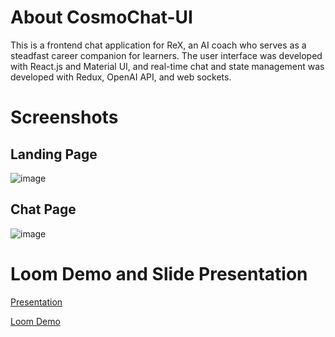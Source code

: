# About CosmoChat-UI 
This is a frontend chat application for ReX, an AI coach who serves as a steadfast career companion for learners. The user interface was developed with React.js and Material UI, and real-time chat and state management was developed with Redux, OpenAI API, and web sockets. 

# Screenshots 
## Landing Page
![image](https://github.com/user-attachments/assets/233e6ca1-ed7a-4b94-946f-32051669f650)

## Chat Page
![image](https://github.com/user-attachments/assets/49dcc3f7-5ff9-4314-968b-88b1f2045293)

# Loom Demo and Slide Presentation
[Presentation](https://pitch.com/v/cosmochat-ui-development-for-rex-676ctb)

[Loom Demo](https://www.loom.com/share/31f456aa7cb9411eb351163713a7cd31?sid=00c54e92-7f73-49be-b0d0-d91fa3847240)

